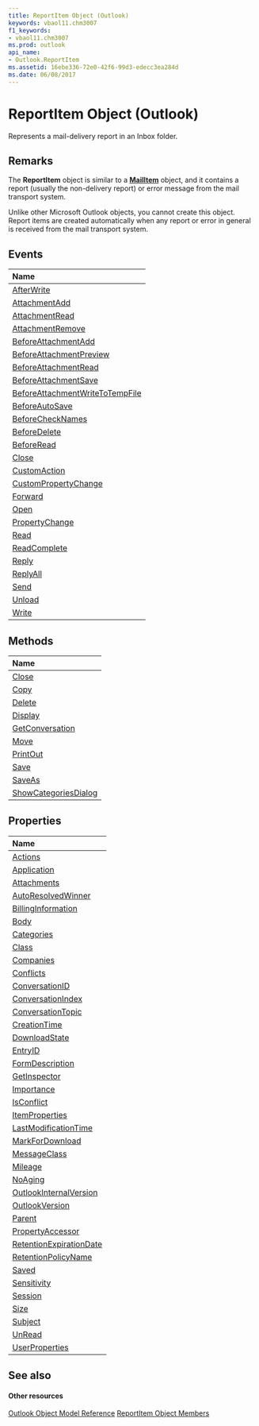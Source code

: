 ```yaml
---
title: ReportItem Object (Outlook)
keywords: vbaol11.chm3007
f1_keywords:
- vbaol11.chm3007
ms.prod: outlook
api_name:
- Outlook.ReportItem
ms.assetid: 16ebe336-72e0-42f6-99d3-edecc3ea284d
ms.date: 06/08/2017
---
```



# ReportItem Object (Outlook)

Represents a mail-delivery report in an Inbox folder. 


## Remarks

The  **ReportItem** object is similar to a **[MailItem](http://msdn.microsoft.com/library/14197346-05d2-0250-fa4c-4a6b07daf25f%28Office.15%29.aspx)** object, and it contains a report (usually the non-delivery report) or error message from the mail transport system.

Unlike other Microsoft Outlook objects, you cannot create this object. Report items are created automatically when any report or error in general is received from the mail transport system.


## Events



|**Name**|
|:-----|
|[AfterWrite](http://msdn.microsoft.com/library/a585b4f0-9453-da34-6360-f7cb72943af9%28Office.15%29.aspx)|
|[AttachmentAdd](http://msdn.microsoft.com/library/e57a3f9b-f5a5-e345-aca7-1ab0a1c141e3%28Office.15%29.aspx)|
|[AttachmentRead](http://msdn.microsoft.com/library/16c7acf4-015e-b9ab-bd72-a54921de8709%28Office.15%29.aspx)|
|[AttachmentRemove](http://msdn.microsoft.com/library/9df574ed-f1df-2ff8-1508-4d2ab35a8bca%28Office.15%29.aspx)|
|[BeforeAttachmentAdd](http://msdn.microsoft.com/library/c8b45b3b-627c-4851-b743-2612828546b0%28Office.15%29.aspx)|
|[BeforeAttachmentPreview](http://msdn.microsoft.com/library/105baaa6-b0ff-d7dc-6181-b8c9141c192b%28Office.15%29.aspx)|
|[BeforeAttachmentRead](http://msdn.microsoft.com/library/65377c41-b51a-779c-9892-a61cc6e9b9da%28Office.15%29.aspx)|
|[BeforeAttachmentSave](http://msdn.microsoft.com/library/3fa6311c-e7d3-3a08-f416-05c4c718a916%28Office.15%29.aspx)|
|[BeforeAttachmentWriteToTempFile](http://msdn.microsoft.com/library/c4bfb8ad-3fa2-2319-fd83-5784aa4ab203%28Office.15%29.aspx)|
|[BeforeAutoSave](http://msdn.microsoft.com/library/c3a2882c-ff82-39a1-3d18-5bf4f608b09e%28Office.15%29.aspx)|
|[BeforeCheckNames](http://msdn.microsoft.com/library/a1d1a844-96c0-50f0-0db8-d0f6980d422d%28Office.15%29.aspx)|
|[BeforeDelete](http://msdn.microsoft.com/library/2fca7e89-39b3-73c4-715a-003921a055cd%28Office.15%29.aspx)|
|[BeforeRead](http://msdn.microsoft.com/library/dc485dac-3ee0-f20e-c9b8-6dd01b56ac30%28Office.15%29.aspx)|
|[Close](http://msdn.microsoft.com/library/d20e50a8-c73d-d866-0cd0-d6085a3b6eb6%28Office.15%29.aspx)|
|[CustomAction](http://msdn.microsoft.com/library/33212db2-878f-1672-1fc9-90ddd4800f0c%28Office.15%29.aspx)|
|[CustomPropertyChange](http://msdn.microsoft.com/library/8b75f239-a3c2-01fc-1b94-84b2b680a420%28Office.15%29.aspx)|
|[Forward](http://msdn.microsoft.com/library/607369d8-5e04-f9c8-ad11-828e185edef2%28Office.15%29.aspx)|
|[Open](http://msdn.microsoft.com/library/f44fe7fe-29b3-f1ab-70ee-0e395ad6896a%28Office.15%29.aspx)|
|[PropertyChange](http://msdn.microsoft.com/library/5fd89535-8fa4-202e-bb0a-1dc4d608acec%28Office.15%29.aspx)|
|[Read](http://msdn.microsoft.com/library/7b142bcb-dd96-a0ec-5684-b7311f34d772%28Office.15%29.aspx)|
|[ReadComplete](http://msdn.microsoft.com/library/f73cb164-0c88-f439-6474-a4502b6731ea%28Office.15%29.aspx)|
|[Reply](http://msdn.microsoft.com/library/e2f835e3-9f25-8cbb-3ba7-5b0e7e495c63%28Office.15%29.aspx)|
|[ReplyAll](http://msdn.microsoft.com/library/b5724798-8c73-13ce-23d4-9d7ec8147f44%28Office.15%29.aspx)|
|[Send](http://msdn.microsoft.com/library/aab0b0f3-8e33-f1fa-cc74-d914effcb833%28Office.15%29.aspx)|
|[Unload](http://msdn.microsoft.com/library/934c4793-0809-65dc-4805-de28a54634cf%28Office.15%29.aspx)|
|[Write](http://msdn.microsoft.com/library/1656ff7c-85c9-f193-3312-279d35622008%28Office.15%29.aspx)|

## Methods



|**Name**|
|:-----|
|[Close](http://msdn.microsoft.com/library/bd38dde1-b747-5686-6073-1945557c9926%28Office.15%29.aspx)|
|[Copy](http://msdn.microsoft.com/library/f667600e-ca34-b8a9-9c3d-3b598888dfe3%28Office.15%29.aspx)|
|[Delete](http://msdn.microsoft.com/library/1a206718-6ba6-6b1f-803e-93b1ee435dc0%28Office.15%29.aspx)|
|[Display](http://msdn.microsoft.com/library/583673cd-f646-2843-82ce-b11d673df5a3%28Office.15%29.aspx)|
|[GetConversation](http://msdn.microsoft.com/library/1e8d3031-1a14-25b0-997f-ef27c42e2e61%28Office.15%29.aspx)|
|[Move](http://msdn.microsoft.com/library/171a46e4-bd39-9556-36f3-0c0c60ed2b0b%28Office.15%29.aspx)|
|[PrintOut](http://msdn.microsoft.com/library/48d486f5-dd1f-2e82-017e-6c14aace4d1b%28Office.15%29.aspx)|
|[Save](http://msdn.microsoft.com/library/cfe23d31-8cf7-afc0-3232-b59e55e4a30b%28Office.15%29.aspx)|
|[SaveAs](http://msdn.microsoft.com/library/70497e98-0b4d-266b-10c1-c340a14e82c9%28Office.15%29.aspx)|
|[ShowCategoriesDialog](http://msdn.microsoft.com/library/d73cf745-580c-47c9-c011-55d88460295e%28Office.15%29.aspx)|

## Properties



|**Name**|
|:-----|
|[Actions](http://msdn.microsoft.com/library/ac2959ca-7ac0-c308-060b-6a273fade806%28Office.15%29.aspx)|
|[Application](http://msdn.microsoft.com/library/d827ed53-ce2e-c8cf-485e-970125d03045%28Office.15%29.aspx)|
|[Attachments](http://msdn.microsoft.com/library/d7d93015-1d16-c217-cbc0-5e866c1ba89b%28Office.15%29.aspx)|
|[AutoResolvedWinner](http://msdn.microsoft.com/library/55f74600-8058-b7cc-33c3-e5b80cef255a%28Office.15%29.aspx)|
|[BillingInformation](http://msdn.microsoft.com/library/3241eac3-d93f-3686-2f2d-5619c967b7c2%28Office.15%29.aspx)|
|[Body](http://msdn.microsoft.com/library/f10b5de0-1b2b-b401-b5fd-4486ed2fd4ed%28Office.15%29.aspx)|
|[Categories](http://msdn.microsoft.com/library/57983279-5be9-1a08-8a13-d70d5e252699%28Office.15%29.aspx)|
|[Class](http://msdn.microsoft.com/library/241a6cf7-6b53-fece-907c-455c979d2405%28Office.15%29.aspx)|
|[Companies](http://msdn.microsoft.com/library/293e2355-5597-2628-8eaa-8e2504fc8510%28Office.15%29.aspx)|
|[Conflicts](http://msdn.microsoft.com/library/9f5740ed-e740-17bc-f073-a3e551466113%28Office.15%29.aspx)|
|[ConversationID](http://msdn.microsoft.com/library/b642a06e-94f0-b615-1806-fdd5ae881d48%28Office.15%29.aspx)|
|[ConversationIndex](http://msdn.microsoft.com/library/c70ebc07-c07d-963c-b757-01035ded7be9%28Office.15%29.aspx)|
|[ConversationTopic](http://msdn.microsoft.com/library/021d0822-d4a3-ec4a-eb27-b64bc2deaac1%28Office.15%29.aspx)|
|[CreationTime](http://msdn.microsoft.com/library/5c7665b6-fb36-8e5e-4f90-6997fa108fd3%28Office.15%29.aspx)|
|[DownloadState](http://msdn.microsoft.com/library/e81a4cc1-b94f-b5cb-7224-68d90c075f8b%28Office.15%29.aspx)|
|[EntryID](http://msdn.microsoft.com/library/00dc7cb0-aa06-1e08-74c8-3cb5e3540a03%28Office.15%29.aspx)|
|[FormDescription](http://msdn.microsoft.com/library/f296b505-28c6-ee81-0ad3-72a5ad611f9e%28Office.15%29.aspx)|
|[GetInspector](http://msdn.microsoft.com/library/2a9ec97b-56c5-f93c-eb42-7ddb93a4697e%28Office.15%29.aspx)|
|[Importance](http://msdn.microsoft.com/library/4ecffe39-45d5-c646-2de2-50bf440189c7%28Office.15%29.aspx)|
|[IsConflict](http://msdn.microsoft.com/library/ec5db93a-43e5-8f9c-ed55-c940c0d056d1%28Office.15%29.aspx)|
|[ItemProperties](http://msdn.microsoft.com/library/ec1ea335-6ccd-2b9e-398b-f4b44d017c41%28Office.15%29.aspx)|
|[LastModificationTime](http://msdn.microsoft.com/library/85f457b7-b344-30cd-de7c-b1dfd1a7ee6d%28Office.15%29.aspx)|
|[MarkForDownload](http://msdn.microsoft.com/library/6abf44c2-975d-90ca-986f-f1d8b7c1ba6b%28Office.15%29.aspx)|
|[MessageClass](http://msdn.microsoft.com/library/096bfebc-20eb-ea36-cff8-a96a514b5903%28Office.15%29.aspx)|
|[Mileage](http://msdn.microsoft.com/library/bd3b3dfe-6368-6ba7-c609-8b0e3ea97a27%28Office.15%29.aspx)|
|[NoAging](http://msdn.microsoft.com/library/5f693704-0e16-4a45-2136-b7aa945003b2%28Office.15%29.aspx)|
|[OutlookInternalVersion](http://msdn.microsoft.com/library/a8c61bf4-b9d3-fefd-dbe2-37d9ac7c36cc%28Office.15%29.aspx)|
|[OutlookVersion](http://msdn.microsoft.com/library/85b79531-6475-5403-8974-0c3cf836018b%28Office.15%29.aspx)|
|[Parent](http://msdn.microsoft.com/library/b8663e30-f169-9050-a5ab-cf8573053e40%28Office.15%29.aspx)|
|[PropertyAccessor](http://msdn.microsoft.com/library/090bedce-4517-1d8c-9c46-1f67bcced7fa%28Office.15%29.aspx)|
|[RetentionExpirationDate](http://msdn.microsoft.com/library/96ddf279-5cfe-0245-302d-816d3f020e39%28Office.15%29.aspx)|
|[RetentionPolicyName](http://msdn.microsoft.com/library/054e4a80-a00e-62c1-f442-50d5340eb36e%28Office.15%29.aspx)|
|[Saved](http://msdn.microsoft.com/library/64b02e02-9d33-da89-5293-276c1f3eb3cb%28Office.15%29.aspx)|
|[Sensitivity](http://msdn.microsoft.com/library/a5d225a9-5667-43df-a580-8c20cf69438a%28Office.15%29.aspx)|
|[Session](http://msdn.microsoft.com/library/b9599afe-1c2b-36b2-2ce4-8e781f32975a%28Office.15%29.aspx)|
|[Size](http://msdn.microsoft.com/library/4554eed6-44a8-7f88-63f2-f06de1e8694c%28Office.15%29.aspx)|
|[Subject](http://msdn.microsoft.com/library/0c4ed1df-3ebd-3b0c-2ea7-548cc6576481%28Office.15%29.aspx)|
|[UnRead](http://msdn.microsoft.com/library/368ee0bb-4167-2499-4a83-4b4a4320eae0%28Office.15%29.aspx)|
|[UserProperties](http://msdn.microsoft.com/library/a42224a1-ab82-7533-2c75-882f99f49e8b%28Office.15%29.aspx)|

## See also


#### Other resources


[Outlook Object Model Reference](http://msdn.microsoft.com/library/73221b13-d8d8-99b8-3394-b95dbbfd5ddc%28Office.15%29.aspx)
[ReportItem Object Members](http://msdn.microsoft.com/library/5a5662dd-e969-bbd5-129b-44609ba1cf9f%28Office.15%29.aspx)
